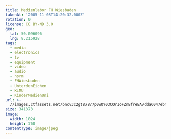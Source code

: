 ```yaml
---
title: Medienlabor FH Wiesbaden
takenAt: '2005-11-08T14:20:32.000Z'
rotation: 0
license: CC BY-ND 3.0
geo:
  lat: 50.096096
  lng: 8.215928
tags:
  - media
  - electronics
  - tv
  - equipment
  - video
  - audio
  - hsrm
  - FHWiesbaden
  - UnterdenEichen
  - KiMU
  - KinderMedienUni
url: >-
  //images.ctfassets.net/bncv3c2gt878/7p0wOY03COrIoFZnBfreBA/dda6047ebf6fc9d5d992f73098fb7e9c/medienlabor-fh-wiesbaden_4504398917_o
size: 341373
image:
  width: 1024
  height: 768
contentType: image/jpeg
---
```


